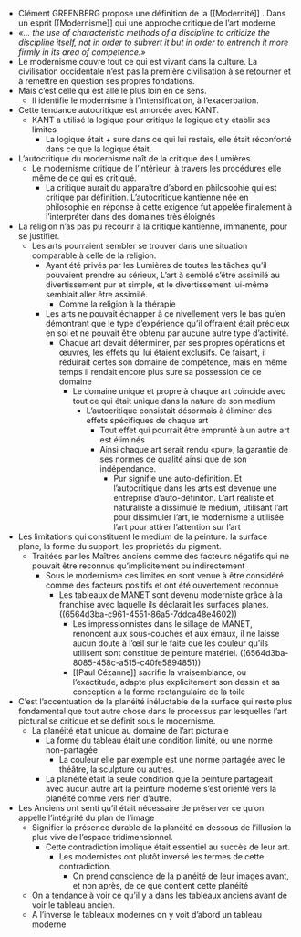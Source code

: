- Clément GREENBERG propose une définition de la [[Modernité]] . Dans un esprit [[Modernisme]] qui une approche critique de l’art moderne
- *«... the use of characteristic methods of a discipline to criticize the discipline itself, not in order to subvert it but in order to entrench it more firmly in its area of competence.»*
- Le modernisme couvre tout ce qui est vivant dans la culture. La civilisation occidentale n’est pas la première civilisation à se retourner et à remettre en question ses propres fondations.
- Mais c’est celle qui est allé le plus loin en ce sens.
	- Il identifie le modernisme à l’intensification, à l’exacerbation.
- Cette tendance autocritique est amorcée avec KANT.
	- KANT a utilisé la logique pour critique la logique et y établir ses limites
		- La logique était + sure dans ce qui lui restais, elle était réconforté dans ce que la logique était.
- L’autocritique du modernisme naît de la critique des Lumières.
	- Le modernisme critique de l’intérieur, à travers les procédures elle même de ce qui es critiqué.
		- La critique aurait du apparaître d’abord en philosophie qui est critique par définition. L’autocritique kantienne née en philosophie en réponse à cette exigence fut appelée finalement à l’interpréter dans des domaines très éloignés
- La religion n’as pas pu recourir à la critique kantienne, immanente, pour se justifier.
	- Les arts pourraient sembler se trouver dans une situation comparable à celle de la religion.
		- Ayant été privés par les Lumières de toutes les tâches qu’il pouvaient prendre au sérieux, L’art à semblé s’être assimilé au divertissement pur et simple, et le divertissement lui-même semblait aller être assimilé.
			- Comme la religion à la thérapie
		- Les arts ne pouvait échapper à ce nivellement vers le bas qu’en démontrant que le type d’expérience qu’il offraient était précieux en soi et ne pouvait être obtenu par aucune autre type d’activité.
			- Chaque art devait déterminer, par ses propres opérations et œuvres, les effets qui lui étaient exclusifs. Ce faisant, il réduirait certes son domaine de compétence, mais en même temps il rendait encore plus sure sa possession de ce domaine
				- Le domaine unique et propre à chaque art coïncide avec tout ce qui était unique dans la nature de son medium
					- L’autocritique consistait désormais à éliminer des effets spécifiques de chaque art
						- Tout effet qui pourrait être emprunté à un autre art est éliminés
						- Ainsi chaque art serait rendu «pur», la garantie de ses normes de qualité ainsi que de son indépendance.
							- Pur signifie une auto-définition. Et l’autocritique dans les arts est devenue une entreprise d’auto-définiton. L’art réaliste et naturaliste a dissimulé le medium, utilisant l’art pour dissimuler l’art, le modernisme a utilisée l’art pour attirer l’attention sur l’art
- Les limitations qui constituent le medium de la peinture: la surface plane, la forme du support, les propriétés du pigment.
	- Traitées par les Maîtres anciens comme des facteurs négatifs qui ne pouvait être reconnus qu’implicitement ou indirectement
		- Sous le modernisme ces limites en sont venue à être considéré comme des facteurs positifs et ont été ouvertement reconnue
			- Les tableaux de MANET sont devenu moderniste grâce à la franchise avec laquelle ils déclarait les surfaces planes. ((6564d3ba-c961-4551-86a5-7ddca48e4602))
				- Les impressionnistes dans le sillage de MANET, renoncent aux sous-couches et aux émaux, il ne laisse aucun doute à l’œil sur le faite que les couleur qu’ils utilisent sont constitue de peinture matériel. ((6564d3ba-8085-458c-a515-c40fe5894851))
				- [[Paul Cézanne]] sacrifie la vraisemblance, ou l’exactitude, adapte plus explicitement son dessin et sa conception à la forme rectangulaire de la toile
- C’est l’accentuation de la planéité inéluctable de la surface qui reste plus fondamental que tout autre chose dans le processus par lesquelles l’art pictural se critique et se définit sous le modernisme.
	- La planéité était unique au domaine de l’art picturale
		- La forme du tableau était une condition limité, ou une norme non-partagée
			- La couleur elle par exemple est une norme partagée avec le théâtre, la sculpture ou autres.
		- La  planéité était la seule condition que la peinture partageait avec aucun autre art la peinture moderne s’est orienté vers la planéité comme vers rien d’autre.
- Les Anciens ont senti qu’il était nécessaire de préserver ce qu’on appelle l’intégrité du plan de l’image
	- Signifier la présence durable de la planéité en dessous de l’illusion la plus vive de l’espace tridimensionnel.
		- Cette contradiction impliqué était essentiel au succès de leur art.
			- Les modernistes ont plutôt inversé les termes de cette contradiction.
				- On prend conscience de la  planéité de leur images avant, et non après, de ce que contient cette planéité
	- On a tendance à voir ce qu’il y a dans les tableaux anciens avant de voir le tableau ancien.
	- A l’inverse le tableaux modernes on y voit d’abord un tableau moderne